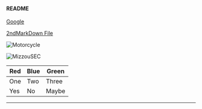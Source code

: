 
#### README
[Google](http://www.google.com)

[2ndMarkDown File](2ndMarkDown.md)

![Motorcycle](/Austin/Motorcycle.jpg)

![MizzouSEC](https://encrypted-tbn0.gstatic.com/images?q=tbn:ANd9GcRn_B0ldjOpP7mgWFhX3WbTHzKh8XnsXVowGSdvqMAb_G6T6B0PNQ)

Red | Blue | Green
--- | --- | ---
One | Two | Three
Yes | No | Maybe

---
